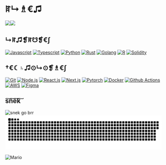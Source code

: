 # ꍏ↳♗€♫


<a href="https://github.com/neila">
    <img height="160px" src="https://github-readme-stats-seven-umber.vercel.app/api?username=neila&hide_title=true&hide_border=true&count_private=true&show_icons=true&text_color=000&icon_color=000&bg_color=0,ea6161,ffc64d,fffc4d,52fa5a&theme=jolly" /><img height="160px" src="https://github-readme-stats-seven-umber.vercel.app/api/top-langs/?username=neila&hide_title=true&hide_border=true&layout=compact&langs_count=10&hide=makefile,html,css,jupyter%20notebook&text_color=000&icon_color=fff&bg_color=0,52fa5a,4dfcff,c64dff&theme=radical" />
</a>


## ↳ꍏ♫❡ꍏ☋❡€∫

[![Javascript](https://skillicons.dev/icons?i=js)](https://developer.mozilla.org/en-US/docs/Web/JavaScript)
[![Typescript](https://skillicons.dev/icons?i=ts)](https://www.typescriptlang.org/)
[![Python](https://skillicons.dev/icons?i=py)](https://www.python.org/)
[![Rust](https://skillicons.dev/icons?i=rust)](https://www.rust-lang.org/) 
[![Golang](https://skillicons.dev/icons?i=go)](https://go.dev/)
[![R](https://skillicons.dev/icons?i=r)](https://www.r-project.org/)
[![Solidity](https://skillicons.dev/icons?i=solidity)](https://soliditylang.org/)
<!-- [![Julia](https://skillicons.dev/icons?i=julia)](https://julialang.org/)
[![Haskell](https://skillicons.dev/icons?i=haskell)](https://www.haskell.org/) -->


## †€☾♄♫⊙↳⊙❡♗€∫

[![Git](https://skillicons.dev/icons?i=git)](https://git-scm.com/)
[![Node.js](https://skillicons.dev/icons?i=nodejs)](https://nodejs.org/)
[![React.js](https://skillicons.dev/icons?i=react)](https://reactjs.org/)
[![Next.js](https://skillicons.dev/icons?i=nextjs)](https://nextjs.org/)
[![Pytorch](https://skillicons.dev/icons?i=pytorch)](https://pytorch.org/)
[![Docker](https://skillicons.dev/icons?i=docker)](https://www.docker.com/)
[![Github Actions](https://skillicons.dev/icons?i=githubactions)](https://github.com/features/actions)
[![AWS](https://skillicons.dev/icons?i=aws)](https://aws.amazon.com/)
[![Figma](https://skillicons.dev/icons?i=figma)](https://www.figma.com/)


## s͠n͠e͠k͠

![snek go brr](https://raw.githubusercontent.com/neila/neila/snek/snek.svg#gh-light-mode-only)
![snek go brr](https://raw.githubusercontent.com/neila/neila/snek/snek-dark.svg#gh-dark-mode-only)

![Mario](https://raw.githubusercontent.com/neila/neila/snek/mario.gif)
